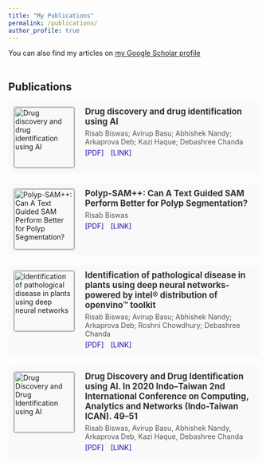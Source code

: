 ```yaml
---
title: "My Publications"
permalink: /publications/
author_profile: true
---
```


You can also find my articles on <a href="https://scholar.google.com/citations?user=xC3keU4AAAAJ&hl=en"> my Google Scholar profile </a> <br><br>

<h2>Publications</h2>

<div class="publications-container">
  <div class="publication-item">
    <img src="https://adrianxsalazar.github.io/images/5g_spraying-adrian-salazar-gomez-website.png" alt="Drug discovery and drug identification using AI">
    <div class="publication-details">
      <h3>Drug discovery and drug identification using AI</h3>
      <p>Risab Biswas; Avirup Basu; Abhishek Nandy; Arkaprova Deb; Kazi Haque; Debashree Chanda</p>
      <p>
        <a href="https://ieeexplore.ieee.org/abstract/document/9181309" class="publication-link">[PDF]</a>
        <a href="https://ieeexplore.ieee.org/abstract/document/9181309" class="publication-link">[LINK]</a>
      </p>
    </div>
  </div>

  <div class="publication-item">
    <img src="https://adrianxsalazar.github.io/images/understanding.png" alt="Polyp-SAM++: Can A Text Guided SAM Perform Better for Polyp Segmentation?">
    <div class="publication-details">
      <h3>Polyp-SAM++: Can A Text Guided SAM Perform Better for Polyp Segmentation?</h3>
      <p>Risab Biswas</p>
      <p>
        <a href="https://arxiv.org/pdf/2308.06623" class="publication-link">[PDF]</a>
        <a href="https://arxiv.org/abs/2308.06623" class="publication-link">[LINK]</a>
      </p>
    </div>
  </div>

  <div class="publication-item">
    <img src="https://adrianxsalazar.github.io/images/5g_spraying-adrian-salazar-gomez-website.png" alt="Identification of pathological disease in plants using deep neural networks">
    <div class="publication-details">
      <h3>Identification of pathological disease in plants using deep neural networks-powered by intel® distribution of openvino™ toolkit</h3>
      <p>Risab Biswas; Avirup Basu; Abhishek Nandy; Arkaprova Deb; Roshni Chowdhury; Debashree Chanda</p>
      <p>
        <a href="https://ieeexplore.ieee.org/abstract/document/9181339" class="publication-link">[PDF]</a>
        <a href="https://ieeexplore.ieee.org/abstract/document/9181339" class="publication-link">[LINK]</a>
      </p>
    </div>
  </div>

  <div class="publication-item">
    <img src="https://adrianxsalazar.github.io/images/understanding.png" alt="Drug Discovery and Drug Identification using AI">
    <div class="publication-details">
      <h3>Drug Discovery and Drug Identification using AI. In 2020 Indo–Taiwan 2nd International Conference on Computing, Analytics and Networks (Indo-Taiwan ICAN). 49–51</h3>
      <p>Risab Biswas, Avirup Basu, Abhishek Nandy, Arkaprova Deb, Kazi Haque, Debashree Chanda</p>
      <p>
        <a href="https://scholar.google.com/scholar?cluster=12241331373694448361&hl=en&oi=scholarr" class="publication-link">[PDF]</a>
        <a href="https://scholar.google.com/scholar?cluster=12241331373694448361&hl=en&oi=scholarr" class="publication-link">[LINK]</a>
      </p>
    </div>
  </div>
</div>

<style>
  .publications-container {
    display: flex;
    flex-direction: column;
    gap: 20px;
  }
  .publication-item {
    display: flex;
    padding: 10px;
    border-radius: 5px;
    background-color: #f9f9f9;
    transition: box-shadow 0.3s ease;
  }
  .publication-item:hover {
    box-shadow: 0 4px 8px rgba(0, 0, 0, 0.2);
  }
  .publication-item img {
    width: 120px;
    height: 120px;
    margin-right: 20px;
    border: 2px solid #bbb;
    border-radius: 5px;
  }
  .publication-details {
    flex: 1;
  }
  .publication-details h3 {
    margin: 0;
    font-size: 1.2em;
    color: #333;
  }
  .publication-details p {
    margin: 5px 0;
    color: #555;
  }
  .publication-link {
    margin-right: 10px;
    color: #1a0dab;
    text-decoration: none;
  }
  .publication-link:hover {
    text-decoration: underline;
  }
</style>
